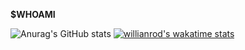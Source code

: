 <p><strong>$WHOAMI</strong></p>

![Anurag's GitHub stats](https://github-readme-stats.vercel.app/api?username=asynchroza&show_icons=true&theme=radical)
[![willianrod's wakatime stats](https://github-readme-stats.vercel.app/api/wakatime?username=asynchroza)](https://github.com/anuraghazra/github-readme-stats)

